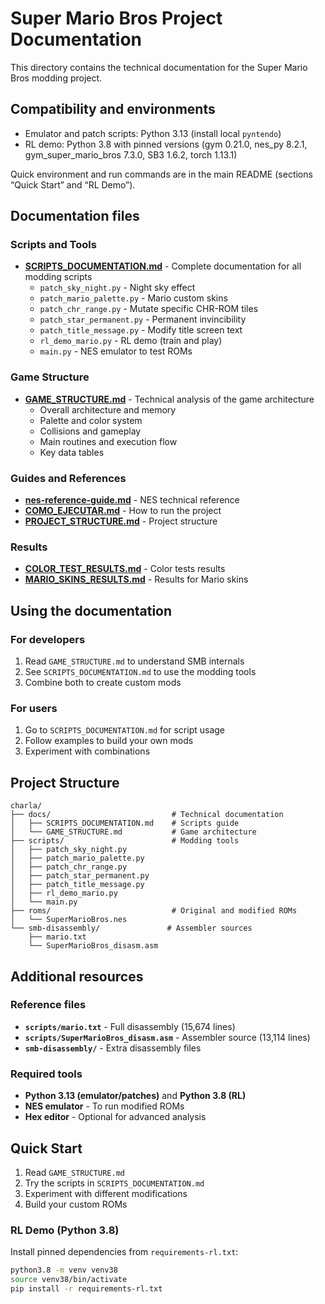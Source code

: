 # Super Mario Bros Project Documentation

This directory contains the technical documentation for the Super Mario Bros modding project.

## Compatibility and environments

- Emulator and patch scripts: Python 3.13 (install local `pyntendo`)
- RL demo: Python 3.8 with pinned versions (gym 0.21.0, nes_py 8.2.1, gym_super_mario_bros 7.3.0, SB3 1.6.2, torch 1.13.1)

Quick environment and run commands are in the main README (sections “Quick Start” and “RL Demo”).

## Documentation files

### Scripts and Tools
- **[SCRIPTS_DOCUMENTATION.md](SCRIPTS_DOCUMENTATION.md)** - Complete documentation for all modding scripts
  - `patch_sky_night.py` - Night sky effect
  - `patch_mario_palette.py` - Mario custom skins
  - `patch_chr_range.py` - Mutate specific CHR-ROM tiles
  - `patch_star_permanent.py` - Permanent invincibility
  - `patch_title_message.py` - Modify title screen text
  - `rl_demo_mario.py` - RL demo (train and play)
  - `main.py` - NES emulator to test ROMs

### Game Structure
- **[GAME_STRUCTURE.md](GAME_STRUCTURE.md)** - Technical analysis of the game architecture
  - Overall architecture and memory
  - Palette and color system
  - Collisions and gameplay
  - Main routines and execution flow
  - Key data tables

### Guides and References
- **[nes-reference-guide.md](nes-reference-guide.md)** - NES technical reference
- **[COMO_EJECUTAR.md](COMO_EJECUTAR.md)** - How to run the project
- **[PROJECT_STRUCTURE.md](PROJECT_STRUCTURE.md)** - Project structure

### Results
- **[COLOR_TEST_RESULTS.md](COLOR_TEST_RESULTS.md)** - Color tests results
- **[MARIO_SKINS_RESULTS.md](MARIO_SKINS_RESULTS.md)** - Results for Mario skins

## Using the documentation

### For developers
1. Read `GAME_STRUCTURE.md` to understand SMB internals
2. See `SCRIPTS_DOCUMENTATION.md` to use the modding tools
3. Combine both to create custom mods

### For users
1. Go to `SCRIPTS_DOCUMENTATION.md` for script usage
2. Follow examples to build your own mods
3. Experiment with combinations

## Project Structure
```
charla/
├── docs/                           # Technical documentation
│   ├── SCRIPTS_DOCUMENTATION.md    # Scripts guide
│   └── GAME_STRUCTURE.md           # Game architecture
├── scripts/                        # Modding tools
│   ├── patch_sky_night.py
│   ├── patch_mario_palette.py
│   ├── patch_chr_range.py
│   ├── patch_star_permanent.py
│   ├── patch_title_message.py
│   ├── rl_demo_mario.py
│   └── main.py
├── roms/                           # Original and modified ROMs
│   └── SuperMarioBros.nes
└── smb-disassembly/               # Assembler sources
    ├── mario.txt
    └── SuperMarioBros_disasm.asm
```

## Additional resources

### Reference files
- **`scripts/mario.txt`** - Full disassembly (15,674 lines)
- **`scripts/SuperMarioBros_disasm.asm`** - Assembler source (13,114 lines)
- **`smb-disassembly/`** - Extra disassembly files

### Required tools
- **Python 3.13 (emulator/patches)** and **Python 3.8 (RL)**
- **NES emulator** - To run modified ROMs
- **Hex editor** - Optional for advanced analysis

## Quick Start

1. Read `GAME_STRUCTURE.md`
2. Try the scripts in `SCRIPTS_DOCUMENTATION.md`
3. Experiment with different modifications
4. Build your custom ROMs

### RL Demo (Python 3.8)
Install pinned dependencies from `requirements-rl.txt`:
```bash
python3.8 -m venv venv38
source venv38/bin/activate
pip install -r requirements-rl.txt
```
